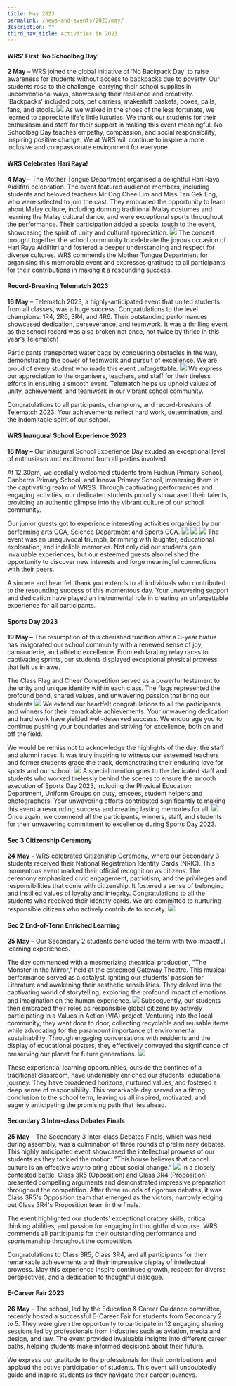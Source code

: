 ```yaml
---
title: May 2023
permalink: /news-and-events/2023/may/
description: ""
third_nav_title: Activities in 2023
---
```

#### WRS’ First ‘No Schoolbag Day’ 
**2 May** – WRS joined the global initiative of ‘No Backpack Day’ to raise awareness for students without access to backpacks due to poverty. Our students rose to the challenge, carrying their school supplies in unconventional ways, showcasing their resilience and creativity. 'Backpacks' included pots, pet carriers, makeshift baskets, boxes, pails, fans, and stools. 
![](/images/picture1may23.jpg)
As we walked in the shoes of the less fortunate, we learned to appreciate life's little luxuries. We thank our students for their enthusiasm and staff for their support in making this event meaningful. No Schoolbag Day teaches empathy, compassion, and social responsibility, inspiring positive change. We at WRS will continue to inspire a more inclusive and compassionate environment for everyone.  


#### WRS Celebrates Hari Raya!
**4 May –** The Mother Tongue Department organised a delightful Hari Raya Aidilfitri celebration. The event featured audience members, including students and beloved teachers Mr Ong Chee Lim and Miss Tan Gek Eng, who were selected to join the cast. They embraced the opportunity to learn about Malay culture, including donning traditional Malay costumes and learning the Malay cultural dance, and were exceptional sports throughout the performance. Their participation added a special touch to the event, showcasing the spirit of unity and cultural appreciation. 
![](/images/picture2may23.jpg)
The concert brought together the school community to celebrate the joyous occasion of Hari Raya Aidilfitri and fostered a deeper understanding and respect for diverse cultures. WRS commends the Mother Tongue Department for organising this memorable event and expresses gratitude to all participants for their contributions in making it a resounding success.


#### Record-Breaking Telematch 2023
**16 May** – Telematch 2023, a highly-anticipated event that united students from all classes, was a huge success. Congratulations to the level champions: 1R4, 2R6, 3R4, and 4R6. Their outstanding performances showcased dedication, perseverance, and teamwork. It was a thrilling event as the school record was also broken not once, not twice by thrice in this year’s Telematch!

Participants transported water bags by conquering obstacles in the way, demonstrating the power of teamwork and pursuit of excellence. We are proud of every student who made this event unforgettable.
![](/images/picture3may23.jpg)
We express our appreciation to the organisers, teachers, and staff for their tireless efforts in ensuring a smooth event. Telematch helps us uphold values of unity, achievement, and teamwork in our vibrant school community.

Congratulations to all participants, champions, and record-breakers of Telematch 2023. Your achievements reflect hard work, determination, and the indomitable spirit of our school.


#### WRS Inaugural School Experience 2023
**18 May –** Our inaugural School Experience Day exuded an exceptional level of enthusiasm and excitement from all parties involved. 

At 12.30pm, we cordially welcomed students from Fuchun Primary School, Canberra Primary School, and Innova Primary School, immersing them in the captivating realm of WRSS. Through captivating performances and engaging activities, our dedicated students proudly showcased their talents, providing an authentic glimpse into the vibrant culture of our school community.

Our junior guests got to experience interesting activities organised by our performing arts CCA, Science Department and 
Sports CCA. 
![](/images/picture4may23.jpg)
![](/images/picture5may23.jpg)
![](/images/picture6may23.jpg)
The event was an unequivocal triumph, brimming with laughter, educational exploration, and indelible memories. Not only did our students gain invaluable experiences, but our esteemed guests also relished the opportunity to discover new interests and forge meaningful connections with their peers.

A sincere and heartfelt thank you extends to all individuals who contributed to the resounding success of this momentous day. Your unwavering support and dedication have played an instrumental role in creating an unforgettable experience for all participants.


#### Sports Day 2023
**19 May –** The resumption of this cherished tradition after a 3-year hiatus has invigorated our school community with a renewed sense of joy, camaraderie, and athletic excellence. From exhilarating relay races to captivating sprints, our students displayed exceptional physical prowess that left us in awe.

The Class Flag and Cheer Competition served as a powerful testament to the unity and unique identity within each class. The flags represented the profound bond, shared values, and unwavering passion that bring our students 
![](/images/picture7may23.jpg)
We extend our heartfelt congratulations to all the participants and winners for their remarkable achievements. Your unwavering dedication and hard work have yielded well-deserved success. We encourage you to continue pushing your boundaries and striving for excellence, both on and off the field.

We would be remiss not to acknowledge the highlights of the day: the staff and alumni races. It was truly inspiring to witness our esteemed teachers and former students grace the track, demonstrating their enduring love for sports and our school.
![](/images/picture8may23.jpg)
A special mention goes to the dedicated staff and students who worked tirelessly behind the scenes to ensure the smooth execution of Sports Day 2023, including the Physical Education Department, Uniform Groups on duty, emcees, student helpers and photographers. Your unwavering efforts contributed significantly to making this event a resounding success and creating lasting memories for all.
![](/images/picture9may23.jpg)
Once again, we commend all the participants, winners, staff, and students for their unwavering commitment to excellence during Sports Day 2023. 


#### Sec 3 Citizenship Ceremony 
**24 May -** WRS celebrated Citizenship Ceremony, where our Secondary 3 students received their National Registration Identity Cards (NRIC). This momentous event marked their official recognition as citizens. The ceremony emphasized civic engagement, patriotism, and the privileges and responsibilities that come with citizenship. It fostered a sense of belonging and instilled values of loyalty and integrity. Congratulations to all the students who received their identity cards. We are committed to nurturing responsible citizens who actively contribute to society.
![](/images/picture10may23.jpg)


#### Sec 2 End-of-Term Enriched Learning
**25 May** – Our Secondary 2 students concluded the term with two impactful learning experiences. 

The day commenced with a mesmerizing theatrical production, "The Monster in the Mirror," held at the esteemed Gateway Theatre. This musical performance served as a catalyst, igniting our students' passion for Literature and awakening their aesthetic sensibilities. They delved into the captivating world of storytelling, exploring the profound impact of emotions and imagination on the human experience.
![](/images/picture11may23.jpg)
Subsequently, our students then embraced their roles as responsible global citizens by actively participating in a Values in Action (VIA) project. Venturing into the local community, they went door to door, collecting recyclable and reusable items while advocating for the paramount importance of environmental sustainability. Through engaging conversations with residents and the display of educational posters, they effectively conveyed the significance of preserving our planet for future generations.
![](/images/picture12may23.jpg)

These experiential learning opportunities, outside the confines of a traditional classroom, have undeniably enriched our students' educational journey. They have broadened horizons, nurtured values, and fostered a deep sense of responsibility. This remarkable day served as a fitting conclusion to the school term, leaving us all inspired, motivated, and eagerly anticipating the promising path that lies ahead.


#### Secondary 3 Inter-class Debates Finals
**25 May** – The Secondary 3 Inter-class Debates Finals, which was held during assembly, was a culmination of three rounds of preliminary debates. This highly anticipated event showcased the intellectual prowess of our students as they tackled the motion: "This house believes that cancel culture is an effective way to bring about social change."
![](/images/picture13may23.jpg)
In a closely contested battle, Class 3R5 (Opposition) and Class 3R4 (Proposition) presented compelling arguments and demonstrated impressive preparation throughout the competition. After three rounds of rigorous debates, it was Class 3R5's Opposition team that emerged as the victors, narrowly edging out Class 3R4's Proposition team in the finals.

The event highlighted our students' exceptional oratory skills, critical thinking abilities, and passion for engaging in thoughtful discourse. WRS commends all participants for their outstanding performance and sportsmanship throughout the competition.

Congratulations to Class 3R5, Class 3R4, and all participants for their remarkable achievements and their impressive display of intellectual prowess. May this experience inspire continued growth, respect for diverse perspectives, and a dedication to thoughtful dialogue.


#### E-Career Fair 2023
**26 May** – The school, led by the Education & Career Guidance committee, recently hosted a successful E-Career Fair for students from Secondary 2 to 5. They were given the opportunity to participate in 12 engaging sharing sessions led by professionals from industries such as aviation, media and design, and law. The event provided invaluable insights into different career paths, helping students make informed decisions about their future. 

We express our gratitude to the professionals for their contributions and applaud the active participation of students. This event will undoubtedly guide and inspire students as they navigate their career journeys.